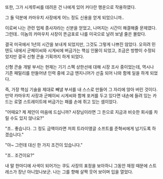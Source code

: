 또한, 그가 시게루씨를 데려온 건 나에게 있어 커다란 행운으로 작용하였다.

그 둘 덕분에 카마우치 사장에게 어느 정도 신용을 얻게 되었으니까.. 

이로써 나는 관련 업체 종사자라는 신분을 얻었고, 나머지는 시간이 해결해줄 문제였다. 그런데.. 이놈의 카마우치 사장이 뜬금포로 나를 미국으로 날려 보낼 줄은 몰랐다.

결국 미국에서 1년의 시간을 보내게 되었지만, 그것도 그렇게 나쁘진 않았다. 오히려 민텐도 내에서 군페이씨와 시게씨에 버금가는 핵심 인물이 되었고, 조금은 방향이 수정되었지만 결국 신형 콘솔 기획까지 하게 되었다.

신형 콘솔 개발 부서는 현재는 기기 스펙 상한선에 대해 시장 조사 중이었는데, 역시나 기존 패밀리를 만들어낸 인력 중에 고급 엔지니어가 선출 되어 나와 함께 일을 하게 되었다.

즉, 가장 핵심 기술을 제대로 빼낼 부서를 내 스스로 만들어 그 자리에 앉아 버린 것이다. 만약 카마우치 사장과 군페이씨 시게씨와 함께 포커를 두고 있다면 내손에 들려 있는 카드는 로열 스트레이트에 버금가는 패를 손에 쥐고 있는 셈이었다. 

"어때요? 제 제안이 마음에 드십니까? 사장님이라면 그 돈으로 지금과 비슷한 회사를 차릴 수도 있지 않나요?"

"조.. 좋습니다. 그 정도 금액이라면 저희 트라이앵글 소프트를 준혁씨에게 넘기도록 하겠습니다." 

"아~ 그런데 대신 한 가지 조건이 있습니다."

"조.. 조건이요?" 

내 말 한마디에 사색이 되어가는 쿠도 사장의 표정을 보아하니 그동안 재정 때문에 스트레스가 장난 아니었나보군. 나는 그를 향해 살짝 웃어 보이며 입을 열었다.